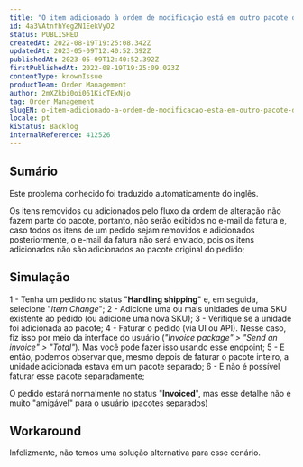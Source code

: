```yaml
---
title: "O item adicionado à ordem de modificação está em outro pacote depois de faturado"
id: 4a3VAtnfhYeg2N1EekVyO2
status: PUBLISHED
createdAt: 2022-08-19T19:25:08.342Z
updatedAt: 2023-05-09T12:40:52.392Z
publishedAt: 2023-05-09T12:40:52.392Z
firstPublishedAt: 2022-08-19T19:25:09.023Z
contentType: knownIssue
productTeam: Order Management
author: 2mXZkbi0oi061KicTExNjo
tag: Order Management
slugEN: o-item-adicionado-a-ordem-de-modificacao-esta-em-outro-pacote-depois-de-faturado
locale: pt
kiStatus: Backlog
internalReference: 412526
---
```


## Sumário

<div class="alert alert-info">
  <p>Este problema conhecido foi traduzido automaticamente do inglês.</p>
</div>


Os itens removidos ou adicionados pelo fluxo da ordem de alteração não fazem parte do pacote, portanto, não serão exibidos no e-mail da fatura e, caso todos os itens de um pedido sejam removidos e adicionados posteriormente, o e-mail da fatura não será enviado, pois os itens adicionados não são adicionados ao pacote original do pedido;

## Simulação


1 - Tenha um pedido no status "**Handling shipping**" e, em seguida, selecione "_Item Change_";
2 - Adicione uma ou mais unidades de uma SKU existente ao pedido (ou adicione uma nova SKU);
3 - Verifique se a unidade foi adicionada ao pacote;
4 - Faturar o pedido (via UI ou API). Nesse caso, fiz isso por meio da interface do usuário (_"Invoice package" > "Send an invoice" > "Total"_). Mas você pode fazer isso usando esse endpoint;
5 - E então, podemos observar que, mesmo depois de faturar o pacote inteiro, a unidade adicionada estava em um pacote separado;
6 - E não é possível faturar esse pacote separadamente;

O pedido estará normalmente no status "**Invoiced**", mas esse detalhe não é muito "amigável" para o usuário (pacotes separados)

## Workaround


Infelizmente, não temos uma solução alternativa para esse cenário.

